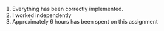 1. Everything has been correctly implemented.
2. I worked independently
3. Approximately 6 hours has been spent on this assignment